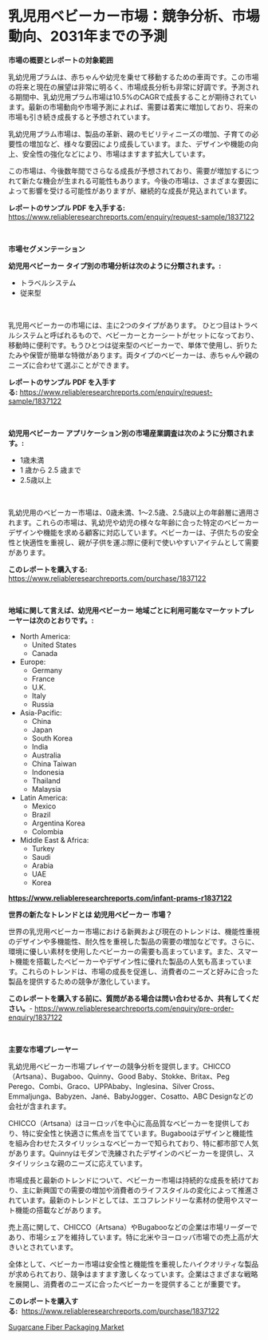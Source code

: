 <p><h1>乳児用ベビーカー市場：競争分析、市場動向、2031年までの予測</h1></p><p><strong>市場の概要とレポートの対象範囲</strong></p>
<p><p>乳幼児用プラムは、赤ちゃんや幼児を乗せて移動するための車両です。この市場の将来と現在の展望は非常に明るく、市場成長分析も非常に好調です。予測される期間中、乳幼児用プラム市場は10.5%のCAGRで成長することが期待されています。最新の市場動向や市場予測によれば、需要は着実に増加しており、将来の市場も引き続き成長すると予想されています。</p><p>乳幼児用プラム市場は、製品の革新、親のモビリティニーズの増加、子育ての必要性の増加など、様々な要因により成長しています。また、デザインや機能の向上、安全性の強化などにより、市場はますます拡大しています。</p><p>この市場は、今後数年間でさらなる成長が予想されており、需要が増加するにつれて新たな機会が生まれる可能性もあります。今後の市場は、さまざまな要因によって影響を受ける可能性がありますが、継続的な成長が見込まれています。</p></p>
<p><strong>レポートのサンプル PDF を入手する:</strong> <a href="https://www.reliableresearchreports.com/enquiry/request-sample/1837122">https://www.reliableresearchreports.com/enquiry/request-sample/1837122</a></p>
<p>&nbsp;</p>
<p><strong>市場セグメンテーション</strong></p>
<p><strong>幼児用ベビーカー タイプ別の市場分析は次のように分類されます。:</strong></p>
<p><ul><li>トラベルシステム</li><li>従来型</li></ul></p>
<p>&nbsp;</p>
<p><p>乳児用ベビーカーの市場には、主に2つのタイプがあります。 ひとつ目はトラベルシステムと呼ばれるもので、ベビーカーとカーシートがセットになっており、移動時に便利です。もうひとつは従来型のベビーカーで、単体で使用し、折りたたみや保管が簡単な特徴があります。両タイプのベビーカーは、赤ちゃんや親のニーズに合わせて選ぶことができます。</p></p>
<p><strong>レポートのサンプル PDF を入手する:</strong>&nbsp;<a href="https://www.reliableresearchreports.com/enquiry/request-sample/1837122">https://www.reliableresearchreports.com/enquiry/request-sample/1837122</a></p>
<p>&nbsp;</p>
<p><strong> 幼児用ベビーカー アプリケーション別の市場産業調査は次のように分類されます。:</strong></p>
<p><ul><li>1歳未満</li><li>1 歳から 2.5 歳まで</li><li>2.5歳以上</li></ul></p>
<p>&nbsp;</p>
<p><p>乳幼児用のベビーカー市場は、0歳未満、1〜2.5歳、2.5歳以上の年齢層に適用されます。これらの市場は、乳幼児や幼児の様々な年齢に合った特定のベビーカーデザインや機能を求める顧客に対応しています。ベビーカーは、子供たちの安全性と快適性を重視し、親が子供を運ぶ際に便利で使いやすいアイテムとして需要があります。</p></p>
<p><strong>このレポートを購入する:</strong>&nbsp; <a href="https://www.reliableresearchreports.com/purchase/1837122">https://www.reliableresearchreports.com/purchase/1837122</a></p>
<p>&nbsp;</p>
<p><strong>地域に関して言えば、幼児用ベビーカー 地域ごとに利用可能なマーケットプレーヤーは次のとおりです。:</strong></p>
<p><ul>
    <li>
        North America:
        <ul>
            <li>United States</li>
            <li>Canada</li>
        </ul>
    </li>
    <li>
        Europe:
        <ul>
            <li>Germany</li>
            <li>France</li>
            <li>U.K.</li>
            <li>Italy</li>
            <li>Russia</li>
        </ul>
    </li>
    <li>
        Asia-Pacific:
        <ul>
            <li>China</li>
            <li>Japan</li>
            <li>South Korea</li>
            <li>India</li>
            <li>Australia</li>
            <li>China Taiwan</li>
            <li>Indonesia</li>
            <li>Thailand</li>
            <li>Malaysia</li>
        </ul>
    </li>
    <li>
        Latin America:
        <ul>
            <li>Mexico</li>
            <li>Brazil</li>
            <li>Argentina Korea</li>
            <li>Colombia</li>
        </ul>
    </li>
    <li>
        Middle East & Africa:
        <ul>
            <li>Turkey</li>
            <li>Saudi</li>
            <li>Arabia</li>
            <li>UAE</li>
            <li>Korea</li>
        </ul>
    </li>
    </ul></p>
<p><strong><a href="https://www.reliableresearchreports.com/infant-prams-r1837122">https://www.reliableresearchreports.com/infant-prams-r1837122</a></strong>&nbsp;</p>
<p><strong>世界の新たなトレンドとは 幼児用ベビーカー 市場？</strong></p>
<p><p>世界の乳児用ベビーカー市場における新興および現在のトレンドは、機能性重視のデザインや多機能性、耐久性を重視した製品の需要の増加などです。さらに、環境に優しい素材を使用したベビーカーの需要も高まっています。また、スマート機能を搭載したベビーカーやデザイン性に優れた製品の人気も高まっています。これらのトレンドは、市場の成長を促進し、消費者のニーズと好みに合った製品を提供するための競争が激化しています。</p></p>
<p><strong>このレポートを購入する前に、質問がある場合は問い合わせるか、共有してください。</strong>- <a href="https://www.reliableresearchreports.com/enquiry/pre-order-enquiry/1837122">https://www.reliableresearchreports.com/enquiry/pre-order-enquiry/1837122</a></p>
<p>&nbsp;</p>
<p><strong>主要な市場プレーヤー</strong></p>
<p><p>乳幼児用ベビーカー市場プレイヤーの競争分析を提供します。CHICCO（Artsana）、Bugaboo、Quinny、Good Baby、Stokke、Britax、Peg Perego、Combi、Graco、UPPAbaby、Inglesina、Silver Cross、Emmaljunga、Babyzen、Jané、BabyJogger、Cosatto、ABC Designなどの会社が含まれます。</p><p>CHICCO（Artsana）はヨーロッパを中心に高品質なベビーカーを提供しており、特に安全性と快適さに焦点を当てています。Bugabooはデザインと機能性を組み合わせたスタイリッシュなベビーカーで知られており、特に都市部で人気があります。Quinnyはモダンで洗練されたデザインのベビーカーを提供し、スタイリッシュな親のニーズに応えています。</p><p>市場成長と最新のトレンドについて、ベビーカー市場は持続的な成長を続けており、主に新興国での需要の増加や消費者のライフスタイルの変化によって推進されています。最新のトレンドとしては、エコフレンドリーな素材の使用やスマート機能の搭載などがあります。</p><p>売上高に関して、CHICCO（Artsana）やBugabooなどの企業は市場リーダーであり、市場シェアを維持しています。特に北米やヨーロッパ市場での売上高が大きいとされています。</p><p>全体として、ベビーカー市場は安全性と機能性を重視したハイクオリティな製品が求められており、競争はますます激しくなっています。企業はさまざまな戦略を展開し、消費者のニーズに合ったベビーカーを提供することが重要です。</p></p>
<p><strong>このレポートを購入する:</strong>&nbsp;&nbsp;<a href="https://www.reliableresearchreports.com/purchase/1837122">https://www.reliableresearchreports.com/purchase/1837122</a></p>
<p><p><a href="https://cautious-neon-760.notion.site/Sugarcane-Fiber-Packaging-Market-Provides-a-Comprehensive-Analysis-Including-a-Macro-Overview-of-the-d78d9f63a6304faebc2397e5ed457454">Sugarcane Fiber Packaging Market</a></p></p>
